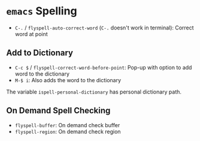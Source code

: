 # `emacs` Spelling

- `C-.` / `flyspell-auto-correct-word` (`C-.` doesn't work in terminal): Correct word at point

## Add to Dictionary

- `C-c $` / `flyspell-correct-word-before-point`: Pop-up with option to add word to the dictionary
- `M-$ i`: Also adds the word to the dictionary

The variable `ispell-personal-dictionary` has personal dictionary path.

## On Demand Spell Checking

- `flyspell-buffer`: On demand check buffer
- `flyspell-region`: On demand check region
